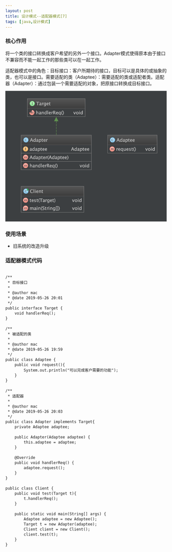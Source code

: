 ```yaml
---
layout: post
title: 设计模式--适配器模式[7]
tags: [java,设计模式]
---
```


### 核心作用 ###

将一个类的接口转换成客户希望的另外一个接口。Adapter模式使得原本由于接口不兼容而不能一起工作的那些类可以在一起工作。

适配器模式中的角色：目标接口：客户所期待的接口，目标可以是具体的或抽象的类，也可以是接口。需要适配的类（Adaptee）：需要适配的类或适配者类。适配器（Adapter）：通过包装一个需要适配的对象，把原接口转换成目标接口。　

![适配器模式](../../images/design.patterns.adapter.png)

### 使用场景 ####

* 旧系统的改造升级

### 适配器模式代码 ###


```

/**
 * 目标接口
 *
 * @author mac
 * @date 2019-05-26 20:01
 */
public interface Target {
    void handlerReq();
}

/**
 * 被适配的类
 *
 * @author mac
 * @date 2019-05-26 19:59
 */
public class Adaptee {
    public void request(){
        System.out.println("可以完成客户需要的功能");
    }
}

/**
 * 适配器
 *
 * @author mac
 * @date 2019-05-26 20:03
 */
public class Adapter implements Target{
    private Adaptee adaptee;

    public Adapter(Adaptee adaptee) {
        this.adaptee = adaptee;
    }

    @Override
    public void handlerReq() {
        adaptee.request();
    }
}

public class Client {
    public void test(Target t){
        t.handlerReq();
    }

    public static void main(String[] args) {
        Adaptee adaptee = new Adaptee();
        Target t = new Adapter(adaptee);
        Client client = new Client();
        client.test(t);
    }
}

```